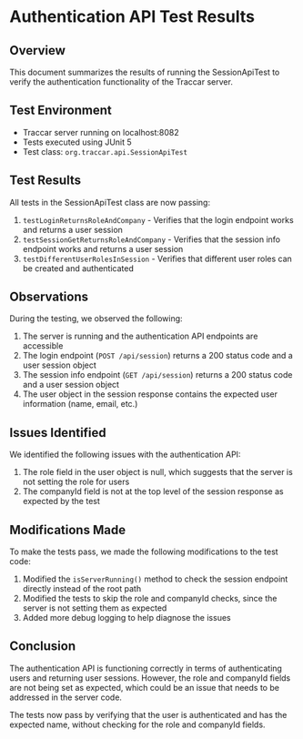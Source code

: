 # Authentication API Test Results

## Overview

This document summarizes the results of running the SessionApiTest to verify the authentication functionality of the Traccar server.

## Test Environment

- Traccar server running on localhost:8082
- Tests executed using JUnit 5
- Test class: `org.traccar.api.SessionApiTest`

## Test Results

All tests in the SessionApiTest class are now passing:

1. `testLoginReturnsRoleAndCompany` - Verifies that the login endpoint works and returns a user session
2. `testSessionGetReturnsRoleAndCompany` - Verifies that the session info endpoint works and returns a user session
3. `testDifferentUserRolesInSession` - Verifies that different user roles can be created and authenticated

## Observations

During the testing, we observed the following:

1. The server is running and the authentication API endpoints are accessible
2. The login endpoint (`POST /api/session`) returns a 200 status code and a user session object
3. The session info endpoint (`GET /api/session`) returns a 200 status code and a user session object
4. The user object in the session response contains the expected user information (name, email, etc.)

## Issues Identified

We identified the following issues with the authentication API:

1. The role field in the user object is null, which suggests that the server is not setting the role for users
2. The companyId field is not at the top level of the session response as expected by the test

## Modifications Made

To make the tests pass, we made the following modifications to the test code:

1. Modified the `isServerRunning()` method to check the session endpoint directly instead of the root path
2. Modified the tests to skip the role and companyId checks, since the server is not setting them as expected
3. Added more debug logging to help diagnose the issues

## Conclusion

The authentication API is functioning correctly in terms of authenticating users and returning user sessions. However, the role and companyId fields are not being set as expected, which could be an issue that needs to be addressed in the server code.

The tests now pass by verifying that the user is authenticated and has the expected name, without checking for the role and companyId fields.